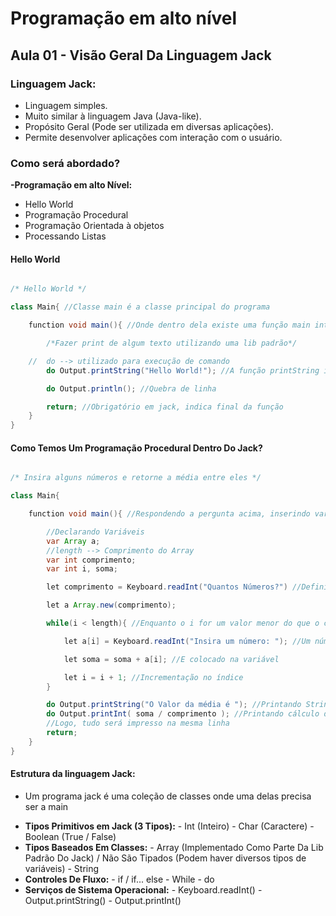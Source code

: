 # Programação em alto nível

## Aula 01 - Visão Geral Da Linguagem Jack

### Linguagem Jack: 

- Linguagem simples.
- Muito similar à linguagem Java (Java-like).
- Propósito Geral (Pode ser utilizada em diversas aplicações).
- Permite desenvolver aplicações com interação com o usuário.

### Como será abordado?

<b> -Programação em alto Nível: </b>
- Hello World
- Programação Procedural
- Programação Orientada à objetos
- Processando Listas

#### Hello World

```java

/* Hello World */

class Main{ //Classe main é a classe principal do programa

    function void main(){ //Onde dentro dela existe uma função main interna

        /*Fazer print de algum texto utilizando uma lib padrão*/

    //  do --> utilizado para execução de comando
        do Output.printString("Hello World!"); //A função printString imprime a frase Hello World na tela.

        do Output.println(); //Quebra de linha

        return; //Obrigatório em jack, indica final da função
    }
}

```

#### Como Temos Um Programação Procedural Dentro Do Jack?

```java

/* Insira alguns números e retorne a média entre eles */

class Main{ 

    function void main(){ //Respondendo a pergunta acima, inserindo variáveis dentro da function main

        //Declarando Variáveis
        var Array a;
        //length --> Comprimento do Array
        var int comprimento;
        var int i, soma;

        let comprimento = Keyboard.readInt("Quantos Números?") //Definindo tamanho do array

        let a Array.new(comprimento);

        while(i < length){ //Enquanto o i for um valor menor do que o comprimento do array

            let a[i] = Keyboard.readInt("Insira um número: "); //Um número é inserido

            let soma = soma + a[i]; //E colocado na variável

            let i = i + 1; //Incrementação no índice
        }

        do Output.printString("O Valor da média é "); //Printando String
        do Output.printInt( soma / comprimento ); //Printando cálculo da média (Note que aqui não foi colocado o do Output.println();)
        //Logo, tudo será impresso na mesma linha
        return;
    }
}

```

#### Estrutura da linguagem Jack:

<ul>
    <li> <p> Um programa jack é uma coleção de classes onde uma delas precisa ser a main </p> </li>
    <li>
        <b>Tipos Primitivos em Jack (3 Tipos):</b>
        - Int (Inteiro)
        - Char (Caractere)
        - Boolean (True / False)
    </li>
    <li>
        <b>Tipos Baseados Em Classes:</b>
        - Array (Implementado Como Parte Da Lib Padrão Do Jack) / Não São Tipados (Podem haver diversos tipos de variáveis)
        - String
    </li>
    <li>
        <b>Controles De Fluxo:</b>
        - if / if... else
        - While
        - do
    </li>
    <li>
        <b>Serviços de Sistema Operacional:</b>
        - Keyboard.readInt()
        - Output.printString()
        - Output.printInt()
    </li>
</ul>
